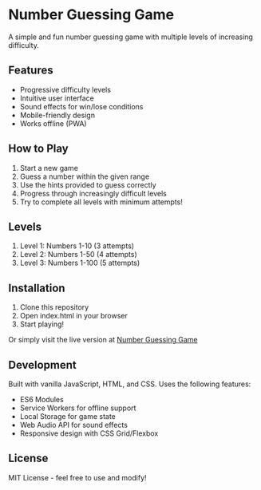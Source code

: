 # Number Guessing Game

A simple and fun number guessing game with multiple levels of increasing difficulty.

## Features

- Progressive difficulty levels
- Intuitive user interface
- Sound effects for win/lose conditions
- Mobile-friendly design
- Works offline (PWA)

## How to Play

1. Start a new game
2. Guess a number within the given range
3. Use the hints provided to guess correctly
4. Progress through increasingly difficult levels
5. Try to complete all levels with minimum attempts!

## Levels

1. Level 1: Numbers 1-10 (3 attempts)
2. Level 2: Numbers 1-50 (4 attempts)
3. Level 3: Numbers 1-100 (5 attempts)

## Installation

1. Clone this repository
2. Open index.html in your browser
3. Start playing!

Or simply visit the live version at [Number Guessing Game](Daplixo.github.io/Number-Guessing-Game/)

## Development

Built with vanilla JavaScript, HTML, and CSS. Uses the following features:

- ES6 Modules
- Service Workers for offline support
- Local Storage for game state
- Web Audio API for sound effects
- Responsive design with CSS Grid/Flexbox

## License

MIT License - feel free to use and modify!
